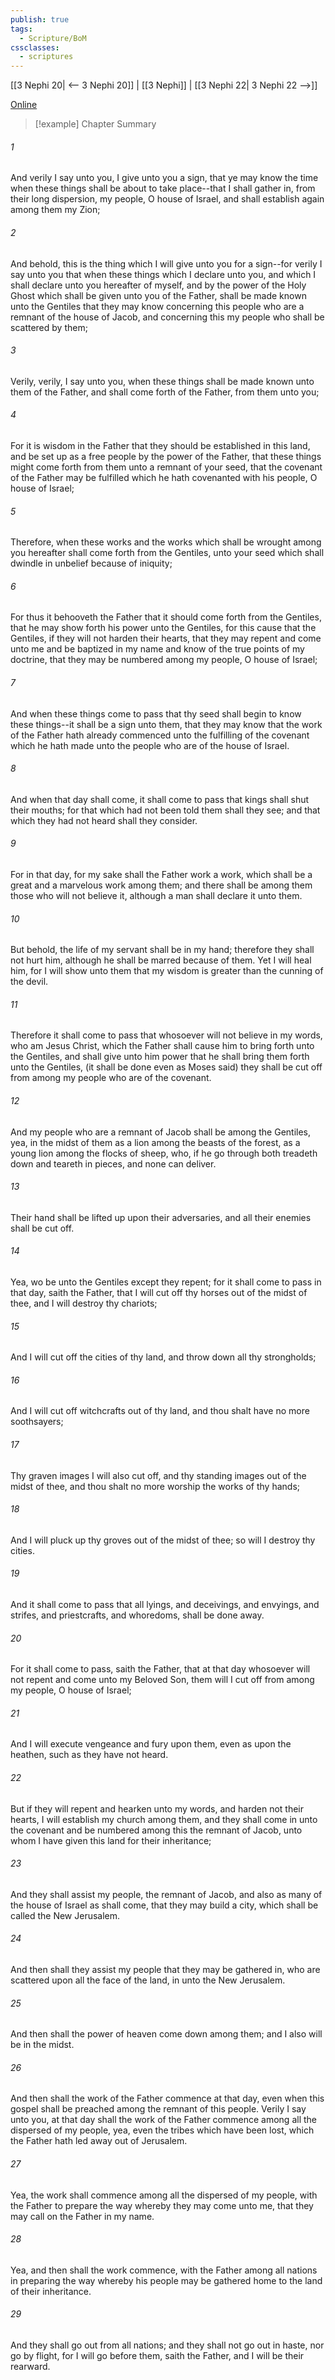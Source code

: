 ```yaml
---
publish: true
tags:
  - Scripture/BoM
cssclasses:
  - scriptures
---
```

[[3 Nephi 20| <-- 3 Nephi 20]] | [[3 Nephi]] | [[3 Nephi 22| 3 Nephi 22 -->]]

[Online](https://churchofjesuschrist.org/study/scriptures/bofm/3-ne/21?lang=eng)

>[!example] Chapter Summary
>
###### 1
And verily I say unto you, I give unto you a sign, that ye may know the time when these things shall be about to take place--that I shall gather in, from their long dispersion, my people, O house of Israel, and shall establish again among them my Zion;
###### 2
And behold, this is the thing which I will give unto you for a sign--for verily I say unto you that when these things which I declare unto you, and which I shall declare unto you hereafter of myself, and by the power of the Holy Ghost which shall be given unto you of the Father, shall be made known unto the Gentiles that they may know concerning this people who are a remnant of the house of Jacob, and concerning this my people who shall be scattered by them;
###### 3
Verily, verily, I say unto you, when these things shall be made known unto them of the Father, and shall come forth of the Father, from them unto you;
###### 4
For it is wisdom in the Father that they should be established in this land, and be set up as a free people by the power of the Father, that these things might come forth from them unto a remnant of your seed, that the covenant of the Father may be fulfilled which he hath covenanted with his people, O house of Israel;
###### 5
Therefore, when these works and the works which shall be wrought among you hereafter shall come forth from the Gentiles, unto your seed which shall dwindle in unbelief because of iniquity;
###### 6
For thus it behooveth the Father that it should come forth from the Gentiles, that he may show forth his power unto the Gentiles, for this cause that the Gentiles, if they will not harden their hearts, that they may repent and come unto me and be baptized in my name and know of the true points of my doctrine, that they may be numbered among my people, O house of Israel;
###### 7
And when these things come to pass that thy seed shall begin to know these things--it shall be a sign unto them, that they may know that the work of the Father hath already commenced unto the fulfilling of the covenant which he hath made unto the people who are of the house of Israel.
###### 8
And when that day shall come, it shall come to pass that kings shall shut their mouths; for that which had not been told them shall they see; and that which they had not heard shall they consider.
###### 9
For in that day, for my sake shall the Father work a work, which shall be a great and a marvelous work among them; and there shall be among them those who will not believe it, although a man shall declare it unto them.
###### 10
But behold, the life of my servant shall be in my hand; therefore they shall not hurt him, although he shall be marred because of them. Yet I will heal him, for I will show unto them that my wisdom is greater than the cunning of the devil.
###### 11
Therefore it shall come to pass that whosoever will not believe in my words, who am Jesus Christ, which the Father shall cause him to bring forth unto the Gentiles, and shall give unto him power that he shall bring them forth unto the Gentiles, (it shall be done even as Moses said) they shall be cut off from among my people who are of the covenant.
###### 12
And my people who are a remnant of Jacob shall be among the Gentiles, yea, in the midst of them as a lion among the beasts of the forest, as a young lion among the flocks of sheep, who, if he go through both treadeth down and teareth in pieces, and none can deliver.
###### 13
Their hand shall be lifted up upon their adversaries, and all their enemies shall be cut off.
###### 14
Yea, wo be unto the Gentiles except they repent; for it shall come to pass in that day, saith the Father, that I will cut off thy horses out of the midst of thee, and I will destroy thy chariots;
###### 15
And I will cut off the cities of thy land, and throw down all thy strongholds;
###### 16
And I will cut off witchcrafts out of thy land, and thou shalt have no more soothsayers;
###### 17
Thy graven images I will also cut off, and thy standing images out of the midst of thee, and thou shalt no more worship the works of thy hands;
###### 18
And I will pluck up thy groves out of the midst of thee; so will I destroy thy cities.
###### 19
And it shall come to pass that all lyings, and deceivings, and envyings, and strifes, and priestcrafts, and whoredoms, shall be done away.
###### 20
For it shall come to pass, saith the Father, that at that day whosoever will not repent and come unto my Beloved Son, them will I cut off from among my people, O house of Israel;
###### 21
And I will execute vengeance and fury upon them, even as upon the heathen, such as they have not heard.
###### 22
But if they will repent and hearken unto my words, and harden not their hearts, I will establish my church among them, and they shall come in unto the covenant and be numbered among this the remnant of Jacob, unto whom I have given this land for their inheritance;
###### 23
And they shall assist my people, the remnant of Jacob, and also as many of the house of Israel as shall come, that they may build a city, which shall be called the New Jerusalem.
###### 24
And then shall they assist my people that they may be gathered in, who are scattered upon all the face of the land, in unto the New Jerusalem.
###### 25
And then shall the power of heaven come down among them; and I also will be in the midst.
###### 26
And then shall the work of the Father commence at that day, even when this gospel shall be preached among the remnant of this people. Verily I say unto you, at that day shall the work of the Father commence among all the dispersed of my people, yea, even the tribes which have been lost, which the Father hath led away out of Jerusalem.
###### 27
Yea, the work shall commence among all the dispersed of my people, with the Father to prepare the way whereby they may come unto me, that they may call on the Father in my name.
###### 28
Yea, and then shall the work commence, with the Father among all nations in preparing the way whereby his people may be gathered home to the land of their inheritance.
###### 29
And they shall go out from all nations; and they shall not go out in haste, nor go by flight, for I will go before them, saith the Father, and I will be their rearward.



